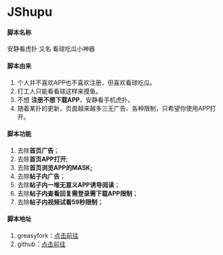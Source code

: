 # JShupu
#### 脚本名称
安静看虎扑 又名 看球吃瓜小神器
#### 脚本由来
1. 个人并不喜欢APP也不喜欢注册，但喜欢看球吃瓜。
2. 打工人只能看看球这样来摸鱼。
3. 不想 **注册不想下载APP**，安静看手机虎扑。
4. 随着某扑的更新，页面越来越多三无广告、各种限制，只希望你使用APP打开。
#### 脚本功能
1. 去除**首页广告**；
2. 去除**首页APP打开**;
3. 去除**首页浏览APP的MASK;**
4. 去除**帖子内广告**；
5. 去除**帖子内一堆无意义APP诱导阅读**；
6. 去除**帖子内查看回复需登录需下载APP限制**；
7. 去除**帖子内视频试看59秒限制**；
#### 脚本地址
1. greasyfork：[点击前往](https://greasyfork.org/zh-CN/scripts/420108-%E5%AE%89%E9%9D%99%E7%9C%8B%E6%89%8B%E6%9C%BA%E8%99%8E%E6%89%91)
2. github：[点击前往](https://github.com/as614001/JShupu)
